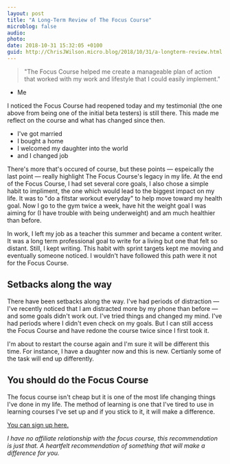 ```yaml
---
layout: post
title: "A Long-Term Review of The Focus Course"
microblog: false
audio: 
photo: 
date: 2018-10-31 15:32:05 +0100
guid: http://ChrisJWilson.micro.blog/2018/10/31/a-longterm-review.html
---
```

> "The Focus Course helped me create a manageable plan of action that worked with my work and lifestyle that I could easily implement."
- Me

I noticed the Focus Course had reopened today and my testimonial (the one above from being one of the initial beta testers) is still there. This made me reflect on the course and what has changed since then.

- I've got married 
- I bought a home
- I welcomed my daughter into the world
- and I changed job

There's more that's occured of course, but these points — espeically the last point — really highlight The Focus Course's legacy in my life. At the end of the Focus Course, I had set several core goals, I also chose a simple habit to impliment, the one which would lead to the biggest impact on my life. It was to "do a fitstar workout everyday" to help move toward my health goal. Now I go to the gym twice a week, have hit the weight goal I was aiming for (I have trouble with being underweight) and am much healthier than before. 

In work, I left my job as a teacher this summer and became a content writer. It was a long term professional goal to write for a living but one that felt so distant. Still, I kept writing. This habit with sprint targets kept me moving and eventually someone noticed. I wouldn't have followed this path were it not for the Focus Course. 

## Setbacks along the way
There have been setbacks along the way. I've had periods of distraction — I've recently noticed that I am distracted more by my phone than before — and some goals didn't work out. I've tried things and changed my mind. I've had periods where I didn't even check on my goals. But I can still access the Focus Course and have redone the course twice since I first took it. 

I'm about to restart the course again and I'm sure it will be different this time. For instance, I have a daughter now and this is new. Certianly some of the task will end up differently. 

## You should do the Focus Course
The focus course isn't cheap but it is one of the most life changing things I've done in my life. The method of learning is one that I've tired to use in learning courses I've set up and if you stick to it, it will make a difference. 

[You can sign up here.](https://thefocuscourse.com/course/)

_I have no affiliate relationship with the focus course, this recommendation is just that. A heartfelt recommendation of something that will make a difference for you._
